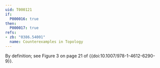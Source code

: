 ```yaml
---
uid: T000121
if:
  P000016: true
then:
  P000017: true
refs:
- zb: "0386.54001"
  name: Counterexamples in Topology
---
```


By definition; see Figure 3 on page 21 of {{doi:10.1007/978-1-4612-6290-9}}.
